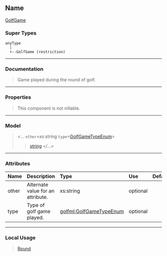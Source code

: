 ## Name ##

[GolfGame](CGolfGame.md)
### Super Types ###
```
anyType
  |
  +--GolfGame (restriction)
```


---


### Documentation ###


> Game played during the round of golf.


---



### Properties ###

> This component is not nillable.

---


### Model ###

> <...  `other`=xs:string  `type`=[GolfGameTypeEnum](SGolfGameTypeEnum.md)>
> > [string](Sstring.md)
> > </...>

---


### Attributes ###

| **Name** | **Description** | **Type** | **Use** | **Default** | **Fixed** | **Form** |
|:---------|:----------------|:---------|:--------|:------------|:----------|:---------|
| other    |  				Alternate value for an attribute.			 | xs:string | optional |             |           | unqualified |
| type     |  						Type of golf game played.					 | [golfml:GolfGameTypeEnum](SGolfGameTypeEnum.md) | optional |             |           | unqualified |


---


### Local Usage ###

> [Round](CRound.md)